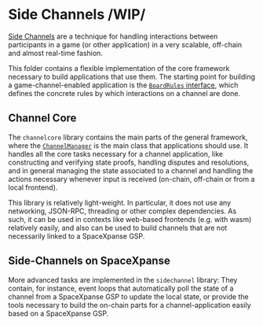 # Side Channels /WIP/  

[Side
Channels](https://www.ledgerjournal.org/ojs/index.php/ledger/article/view/15)
are a technique for handling interactions between participants in a game
(or other application) in a very scalable, off-chain and almost real-time
fashion.

This folder contains a flexible implementation of the core framework
necessary to build applications that use them.  The starting point for
building a game-channel-enabled application is the [`BoardRules`
interface](https://github.com/spacexpanse/libspex/blob/dev/sidechannel/boardrules.hpp),
which defines the concrete rules by which interactions on a channel are done.

## Channel Core

The `channelcore` library contains the main parts of the general framework,
where the
[`ChannelManager`](https://github.com/spacexpanse/libspex/blob/dev/sidechannel/channelmanager.hpp)
is the main class that applications should use.  It handles all the core
tasks necessary for a channel application, like
constructing and verifying state proofs, handling disputes and resolutions, and
in general managing the state associated to a channel and handling the
actions necessary whenever input is received (on-chain, off-chain or from
a local frontend).

This library is relatively light-weight.  In particular, it does not
use any networking, JSON-RPC, threading or other complex dependencies.
As such, it can be used in contexts like web-based frontends (e.g. with wasm)
relatively easily, and also can be used to build channels that are not
necessarily linked to a SpaceXpanse GSP.

## Side-Channels on SpaceXpanse

More advanced tasks are implemented in the `sidechannel` library:  They
contain, for instance, event loops that automatically poll the state of
a channel from a SpaceXpanse GSP to update the local state, or provide the
tools necessary to build the on-chain parts for a channel-application easily
based on a SpaceXpanse GSP.
